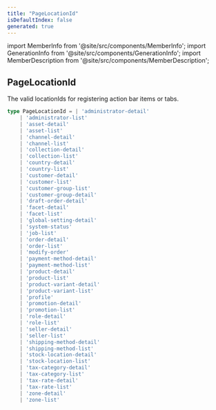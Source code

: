 ```yaml
---
title: "PageLocationId"
isDefaultIndex: false
generated: true
---
```

<!-- This file was generated from the Vendure source. Do not modify. Instead, re-run the "docs:build" script -->
import MemberInfo from '@site/src/components/MemberInfo';
import GenerationInfo from '@site/src/components/GenerationInfo';
import MemberDescription from '@site/src/components/MemberDescription';


## PageLocationId

<GenerationInfo sourceFile="packages/admin-ui/src/lib/core/src/common/component-registry-types.ts" sourceLine="52" packageName="@vendure/admin-ui" />

The valid locationIds for registering action bar items or tabs.

```ts title="Signature"
type PageLocationId = | 'administrator-detail'
    | 'administrator-list'
    | 'asset-detail'
    | 'asset-list'
    | 'channel-detail'
    | 'channel-list'
    | 'collection-detail'
    | 'collection-list'
    | 'country-detail'
    | 'country-list'
    | 'customer-detail'
    | 'customer-list'
    | 'customer-group-list'
    | 'customer-group-detail'
    | 'draft-order-detail'
    | 'facet-detail'
    | 'facet-list'
    | 'global-setting-detail'
    | 'system-status'
    | 'job-list'
    | 'order-detail'
    | 'order-list'
    | 'modify-order'
    | 'payment-method-detail'
    | 'payment-method-list'
    | 'product-detail'
    | 'product-list'
    | 'product-variant-detail'
    | 'product-variant-list'
    | 'profile'
    | 'promotion-detail'
    | 'promotion-list'
    | 'role-detail'
    | 'role-list'
    | 'seller-detail'
    | 'seller-list'
    | 'shipping-method-detail'
    | 'shipping-method-list'
    | 'stock-location-detail'
    | 'stock-location-list'
    | 'tax-category-detail'
    | 'tax-category-list'
    | 'tax-rate-detail'
    | 'tax-rate-list'
    | 'zone-detail'
    | 'zone-list'
```
